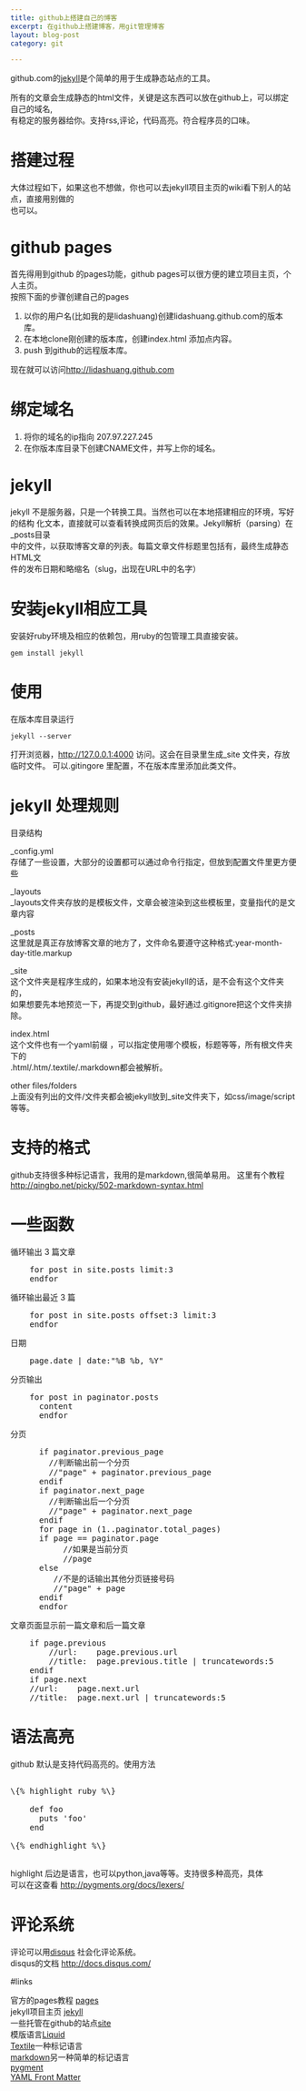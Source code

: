 ```yaml
---
title: github上搭建自己的博客
excerpt: 在github上搭建博客，用git管理博客
layout: blog-post
category: git

--- 
```


github.com的[jekyll](https://github.com/mojombo/jekyll)是个简单的用于生成静态站点的工具。     
  
所有的文章会生成静态的html文件，关键是这东西可以放在github上，可以绑定自己的域名,    
有稳定的服务器给你。支持rss,评论，代码高亮。符合程序员的口味。		

# 搭建过程
大体过程如下，如果这也不想做，你也可以去jekyll项目主页的wiki看下别人的站点，直接用别做的    
也可以。



# github pages

首先得用到github 的pages功能，github pages可以很方便的建立项目主页，个人主页。    
按照下面的步骤创建自己的pages    

1. 以你的用户名(比如我的是lidashuang)创建lidashuang.github.com的版本库。    
1. 在本地clone刚创建的版本库，创建index.html 添加点内容。
1. push 到github的远程版本库。

现在就可以访问<http://lidashuang.github.com> 

# 绑定域名

1. 将你的域名的ip指向 207.97.227.245
1. 在你版本库目录下创建CNAME文件，并写上你的域名。 

# jekyll

jekyll 不是服务器，只是一个转换工具。当然也可以在本地搭建相应的环境，写好的结构      	化文本，直接就可以查看转换成网页后的效果。Jekyll解析（parsing）在\_posts目录   
中的文件，以获取博客文章的列表。每篇文章文件标题里包括有，最终生成静态HTML文    
件的发布日期和略缩名（slug，出现在URL中的名字）		

# 安装jekyll相应工具

安装好ruby环境及相应的依赖包，用ruby的包管理工具直接安装。   
	
	gem install jekyll 

# 使用

在版本库目录运行 

	jekyll --server 

打开浏览器，<http://127.0.0.1:4000> 访问。这会在目录里生成\_site 文件夹，存放   
临时文件。 可以.gitingore 里配置，不在版本库里添加此类文件。		


# jekyll 处理规则

目录结构		

\_config.yml      
存储了一些设置，大部分的设置都可以通过命令行指定，但放到配置文件里更方便些

\_layouts     
\_layouts文件夹存放的是模板文件，文章会被渲染到这些模板里，变量指代的是文章内容

\_posts       
这里就是真正存放博客文章的地方了，文件命名要遵守这种格式:year-month-day-title.markup

\_site			
这个文件夹是程序生成的，如果本地没有安装jekyll的话，是不会有这个文件夹的，		
如果想要先本地预览一下，再提交到github，最好通过.gitignore把这个文件夹排除。

index.html		
这个文件也有一个yaml前缀 ，可以指定使用哪个模板，标题等等，所有根文件夹下的		
.html/.htm/.textile/.markdown都会被解析。

other files/folders    
上面没有列出的文件/文件夹都会被jekyll放到\_site文件夹下，如css/image/script等等。		

#  支持的格式 

github支持很多种标记语言，我用的是markdown,很简单易用。
这里有个教程
http://qingbo.net/picky/502-markdown-syntax.html


# 一些函数

循环输出 3 篇文章			
<pre>
	for post in site.posts limit:3
	endfor
</pre>

循环输出最近 3 篇		

<pre>
	for post in site.posts offset:3 limit:3
	endfor
</pre>

日期

<pre>
	page.date | date:"%B %b, %Y"
</pre>

分页输出

<pre>
	for post in paginator.posts
	  content
	  endfor
</pre>

分页

<pre>
	  if paginator.previous_page
	    //判断输出前一个分页
	    //"page" + paginator.previous_page
	  endif
	  if paginator.next_page
	    //判断输出后一个分页
	    //"page" + paginator.next_page
	  endif
	  for page in (1..paginator.total_pages)
	  if page == paginator.page
	       //如果是当前分页
	       //page
      else
	     //不是的话输出其他分页链接号码
	     //"page" + page
	  endif
	  endfor
</pre>

文章页面显示前一篇文章和后一篇文章

<pre>
	if page.previous
		//url:    page.previous.url
		//title:  page.previous.title | truncatewords:5
	endif
	if page.next
	//url:    page.next.url
	//title:  page.next.url | truncatewords:5
</pre>


# 语法高亮 

github 默认是支持代码高亮的。使用方法    

<pre>

\{% highlight ruby %\}

	def foo
	  puts 'foo'
	end

\{% endhighlight %\}

</pre>

highlight 后边是语言，也可以python,java等等。支持很多种高亮，具体   
可以在这查看 http://pygments.org/docs/lexers/		

# 评论系统

评论可以用[disqus](http://www.disqus.com)  社会化评论系统。		
disqus的文档 http://docs.disqus.com/


#links

官方的pages教程 [pages](http://pages.github.com/)    
jekyll项目主页 [jekyll](https://github.com/mojombo/jekyll)     
一些托管在github的站点[site](https://github.com/mojombo/jekyll/wiki/Sites)      
模版语言[Liquid](https://github.com/Shopify/liquid/wiki/Liquid-for-Designers)     
[Textile](http://en.wikipedia.org/wiki/Textile_%28markup_language%29)一种标记语言     
[markdown](http://en.wikipedia.org/wiki/Markdown)另一种简单的标记语言    
[pygment](http://pygments.org/docs/lexers/)		  
[YAML Front Matter](https://github.com/mojombo/jekyll/wiki/yaml-front-matter)		  

